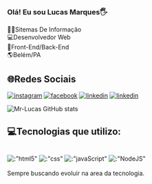 ### Olá! Eu sou Lucas Marques🖐️
👨‍🎓Sitemas De Informação<BR/>
💻Desenvolvedor Web <BR/>
🤖Front-End/Back-End <BR/>
🌎Belém/PA <BR/>

## 🌐Redes Sociais    
[![instagram](https://img.shields.io/badge/Instagram-E4405F?style=for-the-badge&logo=instagram&logoColor=white)](https://www.instagram.com/lucas_kamishiro/)
[![facebook](https://img.shields.io/badge/Facebook-1877F2?style=for-the-badge&logo=facebook&logoColor=white)](https://www.facebook.com/profile.php?id=100042894464238&sk=about)
[![linkedin](https://img.shields.io/badge/LinkedIn-0077B5?style=for-the-badge&logo=linkedin&logoColor=white)](https://www.linkedin.com/in/lucas-marques-69544428a/)
[![linkedin]( https://img.shields.io/badge/Discord-7289DA?style=for-the-badge&logo=discord&logoColor=white)](https://discord.com/channels/@me)

![Mr-Lucas GitHub stats](https://github-readme-stats.vercel.app/api?username=Mr-Lucas-m&show_icons=true&theme=dark)

## 💻Tecnologias que utilizo:
<div style=:"display:inline_block">
<br/>
<img src="https://img.shields.io/badge/HTML5-E34F26?style=for-the-badge&logo=html5&logoColor=white" alt=:"html5" align=:"center" />
<img src="https://img.shields.io/badge/CSS3-1572B6?style=for-the-badge&logo=css3&logoColor=white" alt=:"css" align=:"center" />
<img src="https://img.shields.io/badge/JavaScript-323330?style=for-the-badge&logo=javascript&logoColor=F7DF1E" alt=:"javaScript" align=:"center" />
<img src="https://img.shields.io/badge/Node.js-43853D?style=for-the-badge&logo=node.js&logoColor=white" alt=:"NodeJS" align:"center" />
</div>
<br/>
 Sempre buscando evoluir na area da tecnologia.

